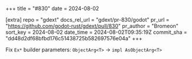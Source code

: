+++
title = "#830"
date = 2024-08-02

[extra]
repo = "gdext"
docs_rel_url = "gdext/pr-830/godot"
pr_url = "https://github.com/godot-rust/gdext/pull/830"
pr_author = "Bromeon"
sort_key = 2024-08-02
date_time = 2024-08-02T09:35:19Z
commit_sha = "dd48d2df68bfbd176c51438725b582697576e04a"
+++

Fix `Ex*` builder parameters: `ObjectArg<T>` -> `impl AsObjectArg<T>`
